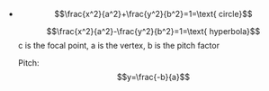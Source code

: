 - $$\frac{x^2}{a^2}+\frac{y^2}{b^2}=1=\text{ circle}$$
  
  $$\frac{x^2}{a^2}-\frac{y^2}{b^2}=1=\text{ hyperbola}$$
  c is the focal point,
  a is the vertex,
  b is the pitch factor
  
  Pitch: $$y=\frac{-b}{a}$$